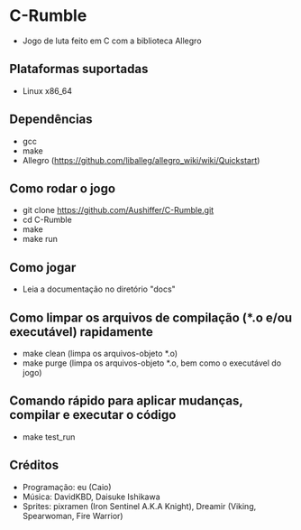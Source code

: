 # C-Rumble
- Jogo de luta feito em C com a biblioteca Allegro

## Plataformas suportadas
- Linux x86_64

## Dependências
- gcc
- make
- Allegro (https://github.com/liballeg/allegro_wiki/wiki/Quickstart)

## Como rodar o jogo
- git clone https://github.com/Aushiffer/C-Rumble.git
- cd C-Rumble
- make
- make run

## Como jogar
- Leia a documentação no diretório "docs"

## Como limpar os arquivos de compilação (*.o e/ou executável) rapidamente
- make clean (limpa os arquivos-objeto *.o)
- make purge (limpa os arquivos-objeto *.o, bem como o executável do jogo)

## Comando rápido para aplicar mudanças, compilar e executar o código
- make test_run

## Créditos
- Programação: eu (Caio)
- Música: DavidKBD, Daisuke Ishikawa
- Sprites: pixramen (Iron Sentinel A.K.A Knight), Dreamir (Viking, Spearwoman, Fire Warrior)